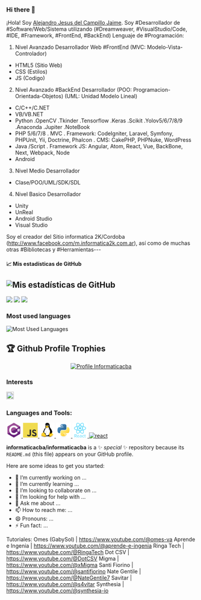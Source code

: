 ### Hi there 👋

¡Hola!
Soy [Alejandro Jesus del Campillo Jaime](https://www.facebook.com/alejandrojesusjaime). 
Soy #Desarrollador de #Software/Web/Sistema utilizando (#Dreamweaver, #VisualStudio/Code, #IDE, #Framework, #FrontEnd, #BackEnd)
Lenguaje de #Programación:
1) Nivel Avanzado Desarrollador Web #FrontEnd (MVC: Modelo-Vista-Controlador)
- HTML5 (Sitio Web)
- CSS (Estilos)
- JS (Codigo)
2) Nivel Avanzado #BackEnd Desarrollador (POO: Programacion-Orientada-Objetos) (UML: Unidad Modelo Lineal)
- C/C++/C.NET
- VB/VB.NET
- Python
    .OpenCV
    .Tkinder
    .Tensorflow
    .Keras
    .Scikit
    .Yolov5/6/7/8/9
    .Anaconda
    .Jupiter
    .NoteBook
- PHP 5/6/7/8
    . MVC
    . Framework: CodeIgniter, Laravel, Symfony, PHPUnit, Yii, Doctrine, Phalcon
    . CMS: CakePHP, PHPNuke, WordPress
- Java /Script
    . Framework JS: Angular, Atom, React, Vue, BackBone, Next, Webpack, Node
- Android
3) Nivel Medio Desarrollador
- Clase/POO/UML/SDK/SDL
4) Nivel Basico Desarrollador
- Unity
- UnReal
- Android Studio
- Visual Studio

Soy el creador del Sitio informatica 2K/Cordoba (http://www.facebook.com/m.informatica2k.com.ar), así como de muchas otras #Bibliotecas y 
#Herramientas---
####  📈 Mis estadísticas de GitHub
![ Mis estadísticas de GitHub ](https://github-readme-stats.vercel.app/api?username=informaticacba&show_icons=true&count_private=false&hide_title=false)
---
![](http://github-profile-summary-cards.vercel.app/api/cards/profile-details?username=informaticacba&theme=2077)
![](http://github-profile-summary-cards.vercel.app/api/cards/repos-per-language?username=informaticacba&theme=2077)
![](http://github-profile-summary-cards.vercel.app/api/cards/stats?username=informaticacba&theme=2077)

### Most used languages
![Most Used Languages](https://github-readme-stats.vercel.app/api/top-langs/?username=informaticacba&theme=react&layout=compact)

## 🏆 Github Profile Trophies
<p align="center"><a href="https://github.com/ryo-ma/github-profile-trophy"><img src="https://github-profile-trophy.vercel.app/?username=informaticacba" alt="Profile Informaticacba" width="80%"/></a></p>

### Interests

<a href="https://www.php.net"><img src="https://www.php.net/images/php8/logo_php8_1.svg" height="20%" width="20%"></a>

<h3 align="left">Languages and Tools:</h3>
<p align="left"> <a href="https://www.w3schools.com/cs/" target="_blank"> <img src="https://raw.githubusercontent.com/devicons/devicon/master/icons/csharp/csharp-original.svg" alt="csharp" width="40" height="40"/> </a> <a href="https://developer.mozilla.org/en-US/docs/Web/JavaScript" target="_blank"> <img src="https://raw.githubusercontent.com/devicons/devicon/master/icons/javascript/javascript-original.svg" alt="javascript" width="40" height="40"/> </a> <a href="https://www.linux.org/" target="_blank"> <img src="https://raw.githubusercontent.com/devicons/devicon/master/icons/linux/linux-original.svg" alt="linux" width="40" height="40"/> </a> <a href="https://www.python.org" target="_blank"> <img src="https://raw.githubusercontent.com/devicons/devicon/master/icons/python/python-original.svg" alt="python" width="40" height="40"/> </a> <a href="https://reactjs.org/" target="_blank"> <img src="https://raw.githubusercontent.com/devicons/devicon/master/icons/react/react-original-wordmark.svg" alt="react" width="40" height="40"/> <a href="https://es.wikipedia.org/wiki/Bash" target="_blank"> <img src="https://i.postimg.cc/KYYRkqtV/Terminalicon2.png" alt="react" width="40" height="40"/> </a> </p>

**informaticacba/informaticacba** is a ✨ _special_ ✨ repository because its `README.md` (this file) appears on your GitHub profile.

Here are some ideas to get you started:

- 🔭 I’m currently working on ...
- 🌱 I’m currently learning ...
- 👯 I’m looking to collaborate on ...
- 🤔 I’m looking for help with ...
- 💬 Ask me about ...
- 📫 How to reach me: ...
- 😄 Pronouns: ...
- ⚡ Fun fact: ...

Tutoriales:
    Omes (GabySol)      |    https://www.youtube.com/@omes-va
    Aprende e Ingenia   |    https://www.youtube.com/@aprende-e-ingenia
    Ringa Tech          |    https://www.youtube.com/@RingaTech
    Dot CSV             |    https://www.youtube.com/@DotCSV
    Migma               |    https://www.youtube.com/@xMigma
    Santi Fiorino       |    https://www.youtube.com/@santifiorino
    Nate Gentile        |    https://www.youtube.com/@NateGentile7
    Savitar             |    https://www.youtube.com/@s4vitar
    Synthesia           |    https://www.youtube.com/@synthesia-io
